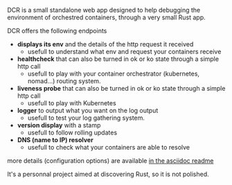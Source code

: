 DCR is a small standalone web app designed to help debugging the environment of orchestred containers, through a very small Rust app.

DCR offers the following endpoints

- **displays its env** and the details of the http request it received
    - usefull to understand what env and request your containers receive
- **healthcheck** that can also be turned in ok or ko state through a simple http call
    - usefull to play with your container orchestrator (kubernetes, nomad...) routing system.
- **liveness probe** that can also be turned in ok or ko state through a simple http call
    - usefull to play with Kubernetes
- **logger** to output what you want on the log output
    - usefull to test your log gathering system.
- **version display** with a stamp
    - usefull to follow rolling updates
- **DNS (name to IP) resolver** 
    - usefull to check what your containers are able to resolve

more details (configuration options) are available [in the asciidoc readme](https://github.com/DBuret/dcr/README.adoc)

It's a personnal project aimed at discovering Rust, so it is not polished.
